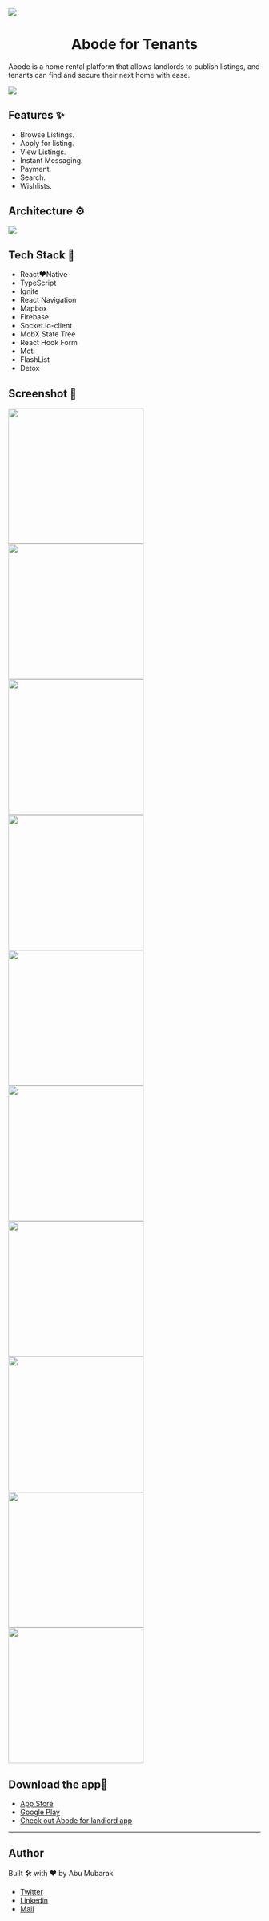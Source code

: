 <p>
<a href="#download-the-app">
<img  src="./brand/featured.png"/>
</a>
<h1 align="center">Abode for Tenants</h1> 
<p>Abode is a home rental platform that allows landlords to publish listings, and tenants can find and secure their next home with ease.</p> 
</p>

<img  src="./brand/stepper.png"/>

## Features ✨
- Browse Listings.
- Apply for listing.
- View Listings.
- Instant Messaging.
- Payment.
- Search.
- Wishlists.

## Architecture :gear:	
<img  src="./brand/arc.png"/>

## Tech Stack 🔨
- React❤️Native
- TypeScript
- Ignite
- React Navigation
- Mapbox
- Firebase
- Socket.io-client
- MobX State Tree
- React Hook Form
- Moti
- FlashList
- Detox



## Screenshot 📸
<img width="270px" src="./brand/01.png"> <img width="270px" src="./brand/03.png"> <img width="270px" src="./brand/07.png">
<img width="270px" src="./brand/08.png"> <img width="270px" src="./brand/10.png"> <img width="270px" src="./brand/06.png">
<img width="270px" src="./brand/04.png"> <img width="270px" src="./brand/09.png"> <img width="270px" src="./brand/02.png"> <img width="270px" src="./brand/05.png"> 



## Download the app📱
- [App Store](https://www.a.com/us/)
- [Google Play](https://www.a.com/us/) 
- [Check out Abode for landlord app](https://github.com/abumubarak-dev/Abode-landlords)
---

## Author
Built :hammer_and_wrench: with :heart: by Abu Mubarak
- [Twitter](https://twitter.com/abumubarakdev)
- [Linkedin](https://www.linkedin.com/in/abu-mubarak-035652182/)
- [Mail](https://mail.google.com/mail/u/0/?fs=1&to=abumubarak.dev@gmail.com&tf=cm)


